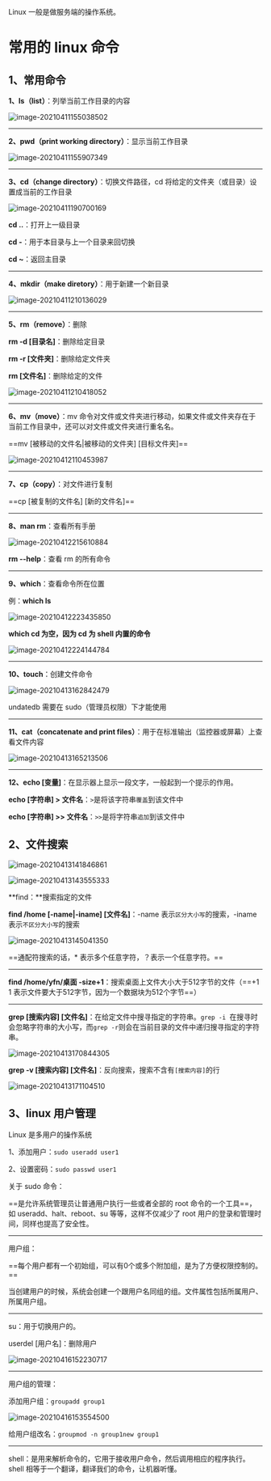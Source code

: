 Linux 一般是做服务端的操作系统。

# 常用的 linux 命令

## 1、常用命令

**1、ls（list）**：列举当前工作目录的内容

![image-20210411155038502](/image/ls.png)

***



**2、pwd（print working directory）**：显示当前工作目录

![image-20210411155907349](image/pwd.png)

***



**3、cd（change directory）**：切换文件路径，cd 将给定的文件夹（或目录）设置成当前的工作目录

![image-20210411190700169](/image/cd.png)

**cd ..**：打开上一级目录

**cd -**：用于本目录与上一个目录来回切换

**cd ~**：返回主目录

***

**4、mkdir（make diretory）**：用于新建一个新目录

![image-20210411210136029](/image/mkdir.png)

***

**5、rm（remove）**：删除

**rm -d [目录名]**：删除给定目录

**rm -r [文件夹]**：删除给定文件夹

**rm [文件名]**：删除给定的文件

![image-20210411210418052](/image/rm.png)

***

**6、mv（move）**：mv 命令对文件或文件夹进行移动，如果文件或文件夹存在于当前工作目录中，还可以对文件或文件夹进行重名名。

==mv [被移动的文件名|被移动的文件夹] [目标文件夹]==

![image-20210412110453987](/image/mv.png)

***

**7、cp（copy）**：对文件进行复制

==cp [被复制的文件名] [新的文件名]==

***

**8、man rm**：查看所有手册

![image-20210412215610884](/image/man%20rm.png)

**rm --help**：查看 rm 的所有命令

***

**9、which**：查看命令所在位置

例：**which ls**

![image-20210412223435850](/image/which%20ls.png)

**which cd 为空，因为 cd 为 shell 内置的命令**

![image-20210412224144784](image/用户.png)

***

**10、touch**：创建文件命令

![image-20210413162842479](/image/touch.png)

undatedb 需要在 sudo（管理员权限）下才能使用

***

**11、cat（concatenate and print files）**：用于在标准输出（监控器或屏幕）上查看文件内容

![image-20210413165213506](/image/cat%20more.png)

***

**12、echo [变量]**：在显示器上显示一段文字，一般起到一个提示的作用。

**echo [字符串] > 文件名**：`>`是将该字符串`覆盖`到该文件中

**echo [字符串] >> 文件名**：`>>`是将字符串`追加`到该文件中

## 2、文件搜索

![image-20210413141846861](/image/find.png)

![image-20210413143555333](/image/find%20123.png)



**find：**搜索指定的文件

**find /home [-name|-iname] [文件名]**：-name 表示`区分大小写`的搜索，-iname 表示`不区分大小写`的搜索

![image-20210413145041350](/image/-iname%20-name.png)

==通配符搜索的话，* 表示多个任意字符，？表示一个任意字符。==

***

**find /home/yfn/桌面 -size+1**：搜索桌面上文件大小大于512字节的文件（==+1 1 表示文件要大于512字节，因为一个数据块为512个字节==）

***

**grep [搜索内容] [文件名]**：在给定文件中搜寻指定的字符串。`grep -i `在搜寻时会忽略字符串的大小写，而`grep -r`则会在当前目录的文件中递归搜寻指定的字符串。

![image-20210413170844305](/image/grep.png) 



**grep -v [搜索内容] [文件名]**：反向搜索，搜索不含有`[搜索内容]`的行

![image-20210413171104510](/image/grep%20-v.png)



## 3、linux 用户管理

Linux 是多用户的操作系统

1、添加用户：`sudo useradd user1`

2、设置密码：`sudo passwd user1`

关于 sudo 命令：

==是允许系统管理员让普通用户执行一些或者全部的 root 命令的一个工具==，如 useradd、halt、reboot、su 等等，这样不仅减少了 root 用户的登录和管理时间，同样也提高了安全性。

***

用户组：

==每个用户都有一个初始组，可以有0个或多个附加组，是为了方便权限控制的。==

当创建用户的时候，系统会创建一个跟用户名同组的组。文件属性包括所属用户、所属用户组。

***

su：用于切换用户的。

userdel [用户名]：删除用户

![image-20210416152230717](/master/image/userdel.png)

***

用户组的管理：

添加用户组：`groupadd group1`

![image-20210416153554500](/image/groupadd.png)

给用户组改名：`groupmod -n group1new group1`

***

shell：是用来解析命令的，它用于接收用户命令，然后调用相应的程序执行。shell 相等于一个翻译，翻译我们的命令，让机器听懂。



